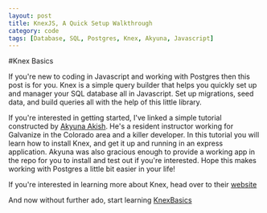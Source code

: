 ```yaml
---
layout: post
title: KnexJS, A Quick Setup Walkthrough
category: code
tags: [Database, SQL, Postgres, Knex, Akyuna, Javascript]
---
```


#Knex Basics

If you're new to coding in Javascript and working with Postgres then this post is for you. Knex is a simple query builder that helps you quickly set up and manager your SQL database all in Javascript. Set up migrations, seed data, and build queries all with the help of this little library.

If you're interested in getting started, I've linked a simple tutorial constructed by [Akyuna Akish](https://github.com/AkyunaAkish). He's a resident instructor working for Galvanize in the Colorado area and a killer developer. In this tutorial you will learn how to install Knex, and get it up and running in an express application. Akyuna was also gracious enough to provide a working app in the repo for you to install and test out if you're interested. Hope this makes working with Postgres a little bit easier in your life!

If you're interested in learning more about Knex, head over to their [website](http://knexjs.org/)

And now without further ado, start learning [KnexBasics](https://github.com/AkyunaAkish/knexBasics)
